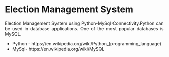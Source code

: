  # Election Management System
 
 <p align="justify">
 Election Management System using Python-MySql Connectivity.Python can be used in database applications. One of the most popular databases is MySQL.

</p>
 
<ul>
  <li> Python - https://en.wikipedia.org/wiki/Python_(programming_language) </li> 
  <li> MySql- https://en.wikipedia.org/wiki/MySQL </li>
  
</ul>
 
 
     











